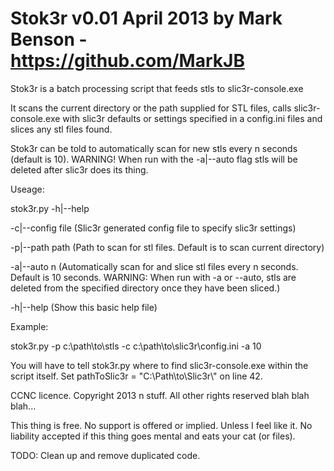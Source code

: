 Stok3r v0.01 April 2013 by Mark Benson - https://github.com/MarkJB
======

Stok3r is a batch processing script that feeds stls to slic3r-console.exe 

It scans the current directory or the path supplied for STL files, calls slic3r-console.exe with slic3r defaults or settings specified in a config.ini files and slices any stl files found.

Stok3r can be told to automatically scan for new stls every n seconds (default is 10).
WARNING! When run with the -a|--auto flag stls will be deleted after slic3r does its thing.

Useage: 

stok3r.py -h|--help

 -c|--config file     (Slic3r generated config file to specify slic3r settings)

 -p|--path path       (Path to scan for stl files. Default is to scan current directory)

 -a|--auto n          (Automatically scan for and slice stl files every n seconds. Default is 10 seconds. WARNING: When run with -a or --auto, stls are deleted from the specified directory once they have been sliced.)

 -h|--help            (Show this basic help file)

Example:

stok3r.py -p c:\path\to\stls -c c:\path\to\slic3r\config.ini -a 10

You will have to tell stok3r.py where to find slic3r-console.exe within the script itself. Set pathToSlic3r = "C:\\Path\\to\\Slic3r\\" on line 42.

CCNC licence. Copyright 2013 n stuff. All other rights reserved blah blah blah...

This thing is free. No support is offered or implied. Unless I feel like it. No liability accepted if this thing goes mental and eats your cat (or files).

TODO: Clean up and remove duplicated code.

